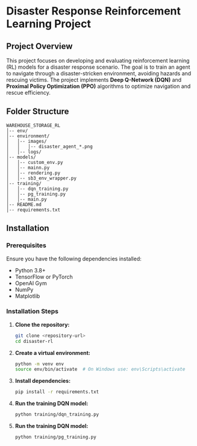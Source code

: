 # Disaster Response Reinforcement Learning Project

## Project Overview
This project focuses on developing and evaluating reinforcement learning (RL) models for a disaster response scenario. The goal is to train an agent to navigate through a disaster-stricken environment, avoiding hazards and rescuing victims. The project implements **Deep Q-Network (DQN)** and **Proximal Policy Optimization (PPO)** algorithms to optimize navigation and rescue efficiency.

## Folder Structure
```
WAREHOUSE_STORAGE_RL
│-- env/
│-- environment/
│   │-- images/
│   │   │-- disaster_agent_*.png
│   │-- logs/
│-- models/
│   │-- custom_env.py
│   │-- mainn.py
│   │-- rendering.py
│   │-- sb3_env_wrapper.py
│-- training/
│   │-- dqn_training.py
│   │-- pg_training.py
│   │-- main.py
│-- README.md
│-- requirements.txt
```

## Installation

### Prerequisites
Ensure you have the following dependencies installed:
- Python 3.8+
- TensorFlow or PyTorch
- OpenAI Gym
- NumPy
- Matplotlib

### Installation Steps
1. **Clone the repository:**
   ```sh
   git clone <repository-url>
   cd disaster-rl
   ```
2. **Create a virtual environment:**
   ```sh
   python -m venv env
   source env/bin/activate  # On Windows use: env\Scripts\activate
   ```
3. **Install dependencies:**
   ```sh
   pip install -r requirements.txt
   ```
4. **Run the training DQN model:**
   ```sh
   python training/dqn_training.py
   ```
5. **Run the training DQN model:**
   ```sh
   python training/pg_training.py
   ```




